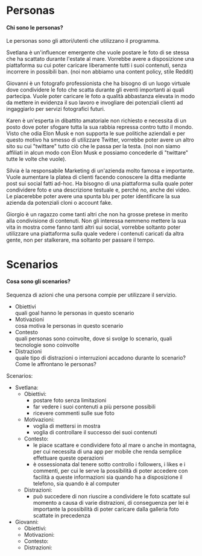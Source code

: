 # Personas
#### Chi sono le personas?
Le personas sono gli attori/utenti che utilizzano il programma.

Svetlana è un'influencer emergente che vuole postare le foto di se stessa che ha scattato durante l'estate al mare. Vorrebbe avere a disposizione una piattaforma su cui poter caricare liberamente tutti i suoi contenuti, senza incorrere in possibili ban. (noi non abbiamo una content policy, stile Reddit)

Giovanni è un fotografo professionista che ha bisogno di un luogo virtuale dove condividere le foto che scatta durante gli eventi importanti ai quali partecipa. Vuole poter caricare le foto a qualità abbastanza elevata in modo da mettere in evidenza il suo lavoro e invogliare dei potenziali clienti ad ingaggiarlo per servizi fotografici futuri.

Karen è un'esperta in dibattito amatoriale non richiesto e necessita di un posto dove poter sfogare tutta la sua rabbia repressa contro tutto il mondo. Visto che odia Elon Musk e non supporta le sue politiche aziendali e per questo motivo ha smesso di utilizzare Twitter, vorrebbe poter avere un altro sito su cui "twittare" tutto ciò che le passa per la testa. (noi non siamo affiliati in alcun modo con Elon Musk e possiamo concederle di "twittare" tutte le volte che vuole).

Silvia è la responsabile Marketing di un'azienda molto famosa e importante. Vuole aumentare la platea di clienti facendo conoscere la ditta mediante post sui social fatti ad-hoc. Ha bisogno di una piattaforma sulla quale poter condividere foto e una descrizione testuale e, perché no, anche dei video. Le piacerebbe poter avere una spunta blu per poter identificare la sua azienda da potenziali cloni o account fake.

Giorgio è un ragazzo come tanti altri che non ha grosse pretese in merito alla condivisione di contenuti. Non gli interessa nemmeno mettere la sua vita in mostra come fanno tanti altri sui social, vorrebbe soltanto poter utilizzare una piattaforma sulla quale vedere i contenuti caricati da altra gente, non per stalkerare, ma soltanto per passare il tempo.

# Scenarios
#### Cosa sono gli scenarios?
Sequenza di azioni che una persona compie per utilizzare il servizio.
- Obiettivi  
  quali goal hanno le personas in questo scenario
- Motivazioni  
  cosa motiva le personas in questo scenario
- Contesto  
  quali personas sono coinvolte, dove si svolge lo scenario, quali tecnologie sono coinvolte
- Distrazioni  
  quale tipo di distrazioni o interruzioni accadono durante lo scenario? Come le affrontano le personas?

Scenarios:
- Svetlana:
	- Obiettivi:
		- postare foto senza limitazioni
		- far vedere i suoi contenuti a più persone possibili
		- ricevere commenti sulle sue foto
	- Motivazioni:
		- voglia di mettersi in mostra
		- voglia di controllare il successo dei suoi contenuti
	- Contesto:
		- le piace scattare e condividere foto al mare o anche in montagna, per cui necessita di una app per mobile che renda semplice effettuare queste operazioni
		- è ossessionata dal tenere sotto controllo i followers, i likes e i commenti, per cui le serve la possibilità di poter accedere con facilità a queste informazioni sia quando ha a disposizione il telefono, sia quando è al computer
	- Distrazioni:
		- può succedere di non riuscire a condividere le foto scattate sul momento a causa di varie distrazioni, di conseguenza per lei è importante la possibilità di poter caricare dalla galleria foto scattate in precedenza
- Giovanni:
	- Obiettivi:
	- Motivazioni:
	- Contesto:
	- Distrazioni: